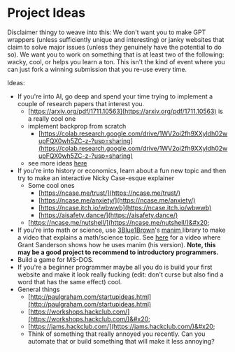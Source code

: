 # Project Ideas

Disclaimer thingy to weave into this: We don't want you to make GPT wrappers (unless sufficiently unique and interesting) or janky websites that claim to solve major issues (unless they genuinely have the potential to do so). We want you to work on something that is at least two of the following: wacky, cool, or helps you learn a ton. This isn't the kind of event where you can just fork a winning submission that you re-use every time.&#x20;

Ideas:

* If you're into AI, go deep and spend your time trying to implement a couple of research papers that interest you.&#x20;
  * [https://arxiv.org/pdf/1711.10563](https://arxiv.org/pdf/1711.10563) is a really cool one
  * implement backprop from scratch&#x20;
    * [https://colab.research.google.com/drive/1WV2oi2fh9XXyldh02wupFQX0wh5ZC-z-?usp=sharing](https://colab.research.google.com/drive/1WV2oi2fh9XXyldh02wupFQX0wh5ZC-z-?usp=sharing)
  * see more ideas [here](ai.md)
* If you're into history or economics, learn about a fun new topic and then try to make an interactive Nicky Case-esque explainer&#x20;
  * Some cool ones&#x20;
    * [https://ncase.me/trust/](https://ncase.me/trust/)
    * [https://ncase.me/anxiety/](https://ncase.me/anxiety/)
    * [https://ncase.itch.io/wbwwb](https://ncase.itch.io/wbwwb)
    * [https://aisafety.dance/](https://aisafety.dance/)
  * [https://ncase.me/nutshell/](https://ncase.me/nutshell/)&#x20;
* If you're into math or science, use [3Blue1Brown](https://www.youtube.com/3blue1brown)'s [manim ](https://3b1b.github.io/manim/)library to make a video that explains a math/science topic. See [here](https://youtu.be/rbu7Zu5X1zI) for a video where Grant Sanderson shows how he uses manim (his version). **Note, this may be a good project to recommend to introductory programmers.**
* Build a game for MS-DOS.&#x20;
* If you're a beginner programmer maybe all you do is build your first website and make it look really fucking (edit: don't curse but also find a word that has the same effect) cool.&#x20;
* General things
  * [http://paulgraham.com/startupideas.html](http://paulgraham.com/startupideas.html)
  * [https://workshops.hackclub.com/](https://workshops.hackclub.com/)&#x20;
  * [https://jams.hackclub.com/](https://jams.hackclub.com/)&#x20;
  * Think of something that really annoyed you recently. Can you automate that or build something that will make it less annoying?
